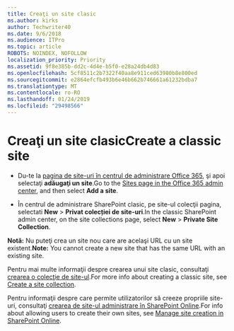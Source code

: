 ```yaml
---
title: Creaţi un site clasic
ms.author: kirks
author: Techwriter40
ms.date: 9/6/2018
ms.audience: ITPro
ms.topic: article
ROBOTS: NOINDEX, NOFOLLOW
localization_priority: Priority
ms.assetid: 9f8e385b-dd2c-4d4e-b5f0-e28a24db4d83
ms.openlocfilehash: 5cf8511c2b7322f40aa8e911ced63980b8e800ed
ms.sourcegitcommit: e2864efcfb493b6e46b662b746661a61232bdba7
ms.translationtype: MT
ms.contentlocale: ro-RO
ms.lasthandoff: 01/24/2019
ms.locfileid: "29498566"
---
```

# <a name="create-a-classic-site"></a><span data-ttu-id="3efbd-102">Creaţi un site clasic</span><span class="sxs-lookup"><span data-stu-id="3efbd-102">Create a classic site</span></span>

- <span data-ttu-id="3efbd-103">Du-te la [pagina de site-uri în centrul de administrare Office 365](https://portal.office.com/adminportal/home#/SitesList), şi apoi selectaţi **adăugaţi un site**.</span><span class="sxs-lookup"><span data-stu-id="3efbd-103">Go to the [Sites page in the Office 365 admin center](https://portal.office.com/adminportal/home#/SitesList), and then select **Add a site**.</span></span> 
    
- <span data-ttu-id="3efbd-104">În centrul de administrare SharePoint clasic, pe site-ul colecţii pagina, selectati **New** \> **Privat colecției de site-uri**.</span><span class="sxs-lookup"><span data-stu-id="3efbd-104">In the classic SharePoint admin center, on the site collections page, select **New** \> **Private Site Collection**.</span></span> 
    
 <span data-ttu-id="3efbd-105">**Notă:** Nu puteţi crea un site nou care are acelaşi URL cu un site existent.</span><span class="sxs-lookup"><span data-stu-id="3efbd-105">**Note:** You cannot create a new site that has the same URL with an existing site.</span></span> 
  
<span data-ttu-id="3efbd-106">Pentru mai multe informaţii despre crearea unui site clasic, consultaţi [crearea o colecţie de site-ul](https://go.microsoft.com/fwlink/?linkid=866295).</span><span class="sxs-lookup"><span data-stu-id="3efbd-106">For more info about creating a classic site, see [Create a site collection](https://go.microsoft.com/fwlink/?linkid=866295).</span></span>
  
<span data-ttu-id="3efbd-107">Pentru informaţii despre care permite utilizatorilor să creeze propriile site-uri, consultaţi [crearea de site-ul administrare în SharePoint Online](https://go.microsoft.com/fwlink/?linkid=866296).</span><span class="sxs-lookup"><span data-stu-id="3efbd-107">For info about allowing users to create their own sites, see [Manage site creation in SharePoint Online](https://go.microsoft.com/fwlink/?linkid=866296).</span></span>
  

